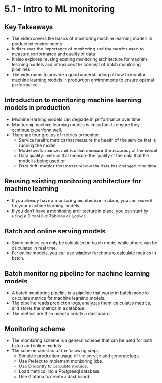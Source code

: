 # 5.1 - Intro to ML monitoring

## Key Takeaways

* The video covers the basics of monitoring machine learning models in production environments
* It discusses the importance of monitoring and the metrics used to measure performance and quality of data
* It also explores reusing existing monitoring architecture for machine learning models and introduces the concept of batch monitoring pipelines
* The video aims to provide a good understanding of how to monitor machine learning models in production environments to ensure optimal performance.


## Introduction to monitoring machine learning models in production

* Machine learning models can degrade in performance over time.
* Monitoring machine learning models is important to ensure they continue to perform well.
* There are four groups of metrics to monitor:
  *  Service health: metrics that measure the health of the service that is running the model
  *  Model performance: metrics that measure the accuracy of the model
  *  Data quality: metrics that measure the quality of the data that the model is being used on
  *  Data drift: metrics that measure how the data has changed over time


## Reusing existing monitoring architecture for machine learning

* If you already have a monitoring architecture in place, you can reuse it for your machine learning models.
* If you don't have a monitoring architecture in place, you can start by using a BI tool like Tableau or Looker.


## Batch and online serving models

* Some metrics can only be calculated in batch mode, while others can be calculated in real time.
* For online models, you can use window functions to calculate metrics in batch.


## Batch monitoring pipeline for machine learning models

* A batch monitoring pipeline is a pipeline that works in batch mode to calculate metrics for machine learning models.
* The pipeline reads prediction logs, analyzes them, calculates metrics, and stores the metrics in a database.
* The metrics are then used to create a dashboard.


## Monitoring scheme

* The monitoring scheme is a general scheme that can be used for both batch and online models.
* The scheme consists of the following steps:
  * Simulate production usage of the service and generate logs.
  * Use Prefect to implement monitoring jobs.
  * Use Evidently to calculate metrics.
  * Load metrics into a Postgresql database.
  * Use Grafana to create a dashboard.
